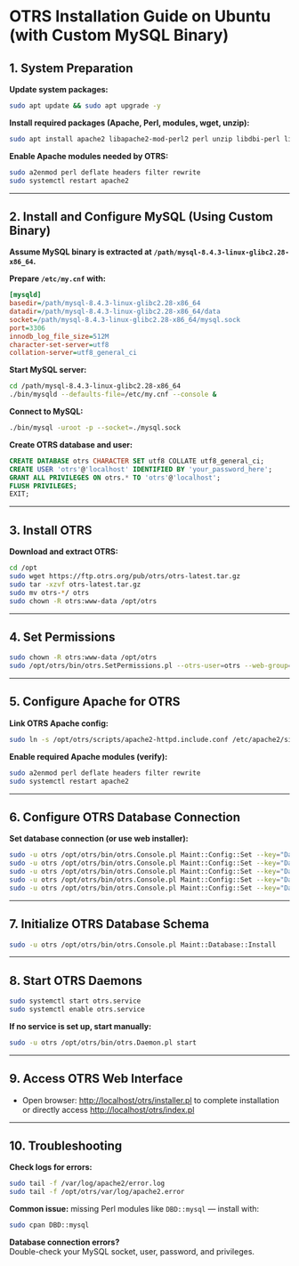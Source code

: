 # OTRS Installation Guide on Ubuntu (with Custom MySQL Binary)

## 1. System Preparation

**Update system packages:**
```bash
sudo apt update && sudo apt upgrade -y
```

**Install required packages (Apache, Perl, modules, wget, unzip):**
```bash
sudo apt install apache2 libapache2-mod-perl2 perl unzip libdbi-perl libdbd-mysql-perl libdbd-odbc-perl -y
```

**Enable Apache modules needed by OTRS:**
```bash
sudo a2enmod perl deflate headers filter rewrite
sudo systemctl restart apache2
```

---

## 2. Install and Configure MySQL (Using Custom Binary)

**Assume MySQL binary is extracted at `/path/mysql-8.4.3-linux-glibc2.28-x86_64`.**

**Prepare `/etc/my.cnf` with:**
```ini
[mysqld]
basedir=/path/mysql-8.4.3-linux-glibc2.28-x86_64
datadir=/path/mysql-8.4.3-linux-glibc2.28-x86_64/data
socket=/path/mysql-8.4.3-linux-glibc2.28-x86_64/mysql.sock
port=3306
innodb_log_file_size=512M
character-set-server=utf8
collation-server=utf8_general_ci
```

**Start MySQL server:**
```bash
cd /path/mysql-8.4.3-linux-glibc2.28-x86_64
./bin/mysqld --defaults-file=/etc/my.cnf --console &
```

**Connect to MySQL:**
```bash
./bin/mysql -uroot -p --socket=./mysql.sock
```

**Create OTRS database and user:**
```sql
CREATE DATABASE otrs CHARACTER SET utf8 COLLATE utf8_general_ci;
CREATE USER 'otrs'@'localhost' IDENTIFIED BY 'your_password_here';
GRANT ALL PRIVILEGES ON otrs.* TO 'otrs'@'localhost';
FLUSH PRIVILEGES;
EXIT;
```

---

## 3. Install OTRS

**Download and extract OTRS:**
```bash
cd /opt
sudo wget https://ftp.otrs.org/pub/otrs/otrs-latest.tar.gz
sudo tar -xzvf otrs-latest.tar.gz
sudo mv otrs-*/ otrs
sudo chown -R otrs:www-data /opt/otrs
```

---

## 4. Set Permissions

```bash
sudo chown -R otrs:www-data /opt/otrs
sudo /opt/otrs/bin/otrs.SetPermissions.pl --otrs-user=otrs --web-group=www-data
```

---

## 5. Configure Apache for OTRS

**Link OTRS Apache config:**
```bash
sudo ln -s /opt/otrs/scripts/apache2-httpd.include.conf /etc/apache2/sites-enabled/zzz_otrs.conf
```

**Enable required Apache modules (verify):**
```bash
sudo a2enmod perl deflate headers filter rewrite
sudo systemctl restart apache2
```

---

## 6. Configure OTRS Database Connection

**Set database connection (or use web installer):**
```bash
sudo -u otrs /opt/otrs/bin/otrs.Console.pl Maint::Config::Set --key="DatabaseHost" --value="127.0.0.1"
sudo -u otrs /opt/otrs/bin/otrs.Console.pl Maint::Config::Set --key="Database" --value="otrs"
sudo -u otrs /opt/otrs/bin/otrs.Console.pl Maint::Config::Set --key="DatabaseUser" --value="otrs"
sudo -u otrs /opt/otrs/bin/otrs.Console.pl Maint::Config::Set --key="DatabasePw" --value="your_password_here"
sudo -u otrs /opt/otrs/bin/otrs.Console.pl Maint::Config::Set --key="DatabaseDSN" --value="DBI:mysql:database=otrs;host=127.0.0.1"
```

---

## 7. Initialize OTRS Database Schema

```bash
sudo -u otrs /opt/otrs/bin/otrs.Console.pl Maint::Database::Install
```

---

## 8. Start OTRS Daemons

```bash
sudo systemctl start otrs.service
sudo systemctl enable otrs.service
```
**If no service is set up, start manually:**
```bash
sudo -u otrs /opt/otrs/bin/otrs.Daemon.pl start
```

---

## 9. Access OTRS Web Interface

- Open browser: [http://localhost/otrs/installer.pl](http://localhost/otrs/installer.pl) to complete installation  
    or directly access [http://localhost/otrs/index.pl](http://localhost/otrs/index.pl)

---

## 10. Troubleshooting

**Check logs for errors:**
```bash
sudo tail -f /var/log/apache2/error.log
sudo tail -f /opt/otrs/var/log/apache2.error
```

**Common issue:** missing Perl modules like `DBD::mysql` — install with:
```bash
sudo cpan DBD::mysql
```

**Database connection errors?**  
Double-check your MySQL socket, user, password, and privileges.
